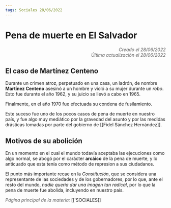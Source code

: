 ```yaml
---
tags: Sociales 28/06/2022
---
```


# Pena de muerte en El Salvador
<div style="text-align: right; opacity: 0.7; font-style: italic;">Creado el 28/06/2022</div>
<div style="text-align: right; opacity: 0.7; font-style: italic;">Última actualización el 28/06/2022</div>

## El caso de Martínez Centeno

Durante un crimen atroz, perpetuado en una casa, un ladrón, de nombre **Martínez Centeno** asesinó a un hombre y violó a su mujer durante un *robo*. Esto fue durante el año 1962, y su juicio se llevó a cabo en 1965.

Finalmente, en el año 1970 fue efectuada su condena de fusilamiento.

Este suceso fue uno de los pocos casos de pena de muerte en nuestro país, y fue algo muy mediático por la gravedad del asunto y por las medidas drásticas tomadas por parte del gobierno de [[Fidel Sánchez Hernández]].

## Motivos de su abolición

En un momento en el cual el mundo todavía aceptaba las ejecuciones como algo normal, se abogó por el carácter **arcáico** de la pena de muerte, y lo anticuado que esta tenía como método de represion a sus ciudadanos.

El punto más importante recae en la *Constitución*, que se considera una representante de las sociedades y de los gobernadores, por lo que, ante el resto del mundo, *nadie quería dar una imagen tan radical*, por lo que la pena de muerte fue abolida, incluyendo en nuestro país.

<span style="opacity: 0.7; font-style: italic;">Página principal de la materia:</span> [['SOCIALES]]